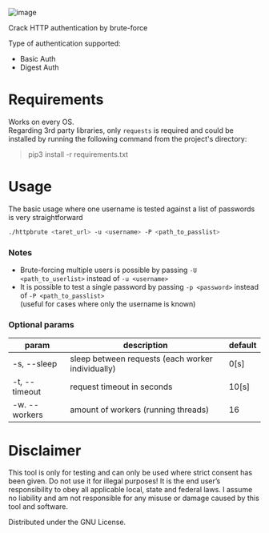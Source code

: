![image](https://user-images.githubusercontent.com/59119926/206910852-91635a25-db33-4a56-8c18-82d8a5578ac4.png)

Crack HTTP authentication by brute-force

Type of authentication supported:
* Basic Auth
* Digest Auth


# Requirements
Works on every OS. </br>
Regarding 3rd party libraries, only `requests` is required and could be installed by running the following command from the project's directory:
> pip3 install -r requirements.txt

# Usage
The basic usage where one username is tested against a list of passwords is very straightforward
```bash
./httpbrute <taret_url> -u <username> -P <path_to_passlist>
```

### Notes
* Brute-forcing multiple users is possible by passing `-U <path_to_userlist>` instead of `-u <username>`
* It is possible to test a single password by passing `-p <password>` instead of `-P <path_to_passlist>`</br>
(useful for cases where only the username is known)
### Optional params
| param | description | default |
|---|---|---|
| -s, --sleep | sleep between requests (each worker individually) | 0[s] |
| -t, --timeout | request timeout in seconds | 10[s] |
| -w. --workers | amount of workers (running threads) | 16 |

# Disclaimer

This tool is only for testing and can only be used where strict consent has been given. Do not use it for illegal purposes! It is the end user’s responsibility to obey all applicable local, state and federal laws. I assume no liability and am not responsible for any misuse or damage caused by this tool and software.

Distributed under the GNU License.
